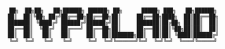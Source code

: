 <div align="center">
<pre><code>
██╗  ██╗██╗   ██╗██████╗ ██████╗ ██╗      █████╗ ███╗   ██╗██████╗
██║  ██║╚██╗ ██╔╝██╔══██╗██╔══██╗██║     ██╔══██╗████╗  ██║██╔══██╗
███████║ ╚████╔╝ ██████╔╝██████╔╝██║     ███████║██╔██╗ ██║██║  ██║
██╔══██║  ╚██╔╝  ██╔═══╝ ██╔══██╗██║     ██╔══██║██║╚██╗██║██║  ██║
██║  ██║   ██║   ██║     ██║  ██║███████╗██║  ██║██║ ╚████║██████╔╝
╚═╝  ╚═╝   ╚═╝   ╚═╝     ╚═╝  ╚═╝╚══════╝╚═╝  ╚═╝╚═╝  ╚═══╝╚═════╝
</code></pre>
</div>
